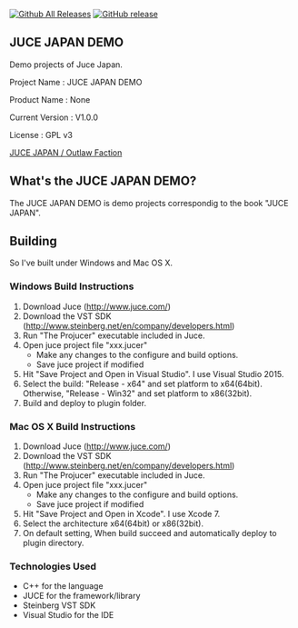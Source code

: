 [![Github All Releases](https://img.shields.io/github/downloads/COx2/JUCE_JAPAN_DEMO/total.svg)]()  [![GitHub release](https://img.shields.io/github/release/COx2/JUCE_JAPAN_DEMO.svg)](https://github.com/COx2/JUCE_JAPAN_DEMO/releases)

## JUCE JAPAN DEMO ##
Demo projects of Juce Japan.

Project Name : JUCE JAPAN DEMO

Product Name : None

Current Version : V1.0.0

License : GPL v3

[JUCE JAPAN / Outlaw Faction](http://oufac.com/ "Outlaw Faction")

## What's the JUCE JAPAN DEMO? ##

The JUCE JAPAN DEMO is demo projects correspondig to the book "JUCE JAPAN".

## Building ##

So I've built under Windows and Mac OS X.

### Windows Build Instructions ###

1. Download Juce (http://www.juce.com/)
2. Download the VST SDK (http://www.steinberg.net/en/company/developers.html)
3. Run "The Projucer" executable included in Juce.
4. Open juce project file "xxx.jucer"
   - Make any changes to the configure and build options.
   - Save juce project if modified
5. Hit "Save Project and Open in Visual Studio". I use Visual Studio 2015.
6. Select the build: "Release - x64" and set platform to x64(64bit). Otherwise, "Release - Win32" and set platform to x86(32bit).
7. Build and deploy to plugin folder.

### Mac OS X Build Instructions ###

1. Download Juce (http://www.juce.com/)
2. Download the VST SDK (http://www.steinberg.net/en/company/developers.html)
3. Run "The Projucer" executable included in Juce.
4. Open juce project file "xxx.jucer"
   - Make any changes to the configure and build options.
   - Save juce project if modified
5. Hit "Save Project and Open in Xcode". I use Xcode 7.
6. Select the architecture x64(64bit) or x86(32bit).
7. On default setting, When build succeed and automatically deploy to plugin directory.


### Technologies Used ###
  * C++ for the language
  * JUCE for the framework/library
  * Steinberg VST SDK
  * Visual Studio for the IDE

